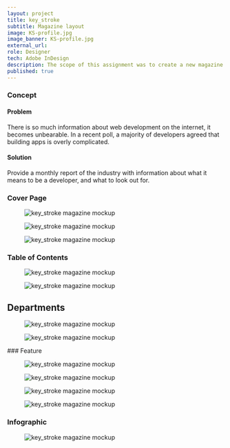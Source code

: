 ```yaml
---
layout: project
title: key_stroke
subtitle: Magazine layout
image: KS-profile.jpg
image_banner: KS-profile.jpg
external_url:
role: Designer
tech: Adobe InDesign
description: The scope of this assignment was to create a new magazine concept. I chose to create a magazine about Web Design and Development.
published: true
---
```


### Concept

#### Problem
There is so much information about web development on the internet, it becomes unbearable. In a recent poll, a majority of developers agreed that building apps is overly complicated.

#### Solution
Provide a monthly report of the industry with
information about what it means to be a developer,
and what to look out for.

### Cover Page

<figure class="img-wrapper">
    <img src="/images/key_stroke/JNutt_Final_Page_01.jpg" class="img-full img--project-piece" alt="key_stroke magazine mockup">
</figure>
<figure class="img-wrapper">
    <img src="/images/key_stroke/JNutt_Final_Page_02.jpg" class="img-full img--project-piece" alt="key_stroke magazine mockup">
</figure>
<figure class="img-wrapper">
    <img src="/images/key_stroke/JNutt_Final_Page_03.jpg" class="img-full img--project-piece" alt="key_stroke magazine mockup">
</figure>


### Table of Contents
<figure class="img-wrapper">
    <img src="/images/key_stroke/JNutt_Final_Page_04.jpg" class="img-full img--project-piece" alt="key_stroke magazine mockup">
</figure>
<figure class="img-wrapper">
    <img src="/images/key_stroke/JNutt_Final_Page_05.jpg" class="img-full img--project-piece" alt="key_stroke magazine mockup">
</figure>


## Departments
<figure class="img-wrapper">
    <img src="/images/key_stroke/JNutt_Final_Page_06.jpg" class="img-full img--project-piece" alt="key_stroke magazine mockup">
</figure>
<figure class="img-wrapper">
    <img src="/images/key_stroke/JNutt_Final_Page_07.jpg" class="img-full img--project-piece" alt="key_stroke magazine mockup">
</figure>
### Feature
<figure class="img-wrapper">
    <img src="/images/key_stroke/JNutt_Final_Page_08.jpg" class="img-full img--project-piece" alt="key_stroke magazine mockup">
</figure>
<figure class="img-wrapper">
    <img src="/images/key_stroke/JNutt_Final_Page_09.jpg" class="img-full img--project-piece" alt="key_stroke magazine mockup">
</figure>
<figure class="img-wrapper">
    <img src="/images/key_stroke/JNutt_Final_Page_10.jpg" class="img-full img--project-piece" alt="key_stroke magazine mockup">
</figure>
<figure class="img-wrapper">
    <img src="/images/key_stroke/JNutt_Final_Page_11.jpg" class="img-full img--project-piece" alt="key_stroke magazine mockup">
</figure>

### Infographic
<figure class="img-wrapper">
    <img src="/images/key_stroke/JNutt_Final_Page_12.jpg" class="img-full img--project-piece" alt="key_stroke magazine mockup">
</figure>
